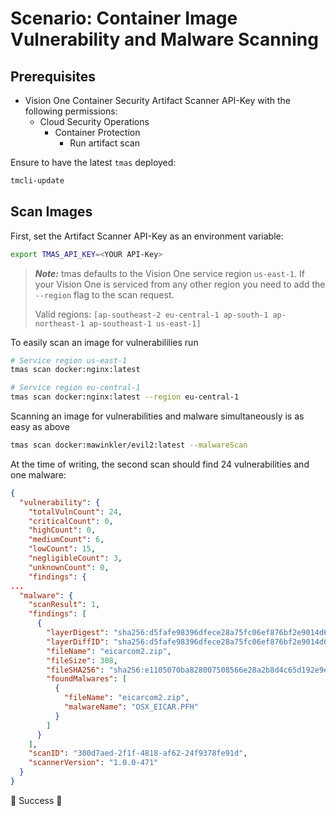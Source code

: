 # Scenario: Container Image Vulnerability and Malware Scanning

## Prerequisites

- Vision One Container Security Artifact Scanner API-Key with the following permissions:
    - Cloud Security Operations
        - Container Protection
            - Run artifact scan

Ensure to have the latest `tmas` deployed:

```sh
tmcli-update
```

## Scan Images

First, set the Artifact Scanner API-Key as an environment variable:

```sh
export TMAS_API_KEY=<YOUR API-Key>
```

> ***Note:*** tmas defaults to the Vision One service region `us-east-1`. If your Vision One is serviced from any other region you need to add the `--region` flag to the scan request.
> 
> Valid regions: `[ap-southeast-2 eu-central-1 ap-south-1 ap-northeast-1 ap-southeast-1 us-east-1]`

To easily scan an image for vulnerabililies run

```sh
# Service region us-east-1
tmas scan docker:nginx:latest

# Service region eu-central-1
tmas scan docker:nginx:latest --region eu-central-1
```

Scanning an image for vulnerabilities and malware simultaneously is as easy as above

```sh
tmas scan docker:mawinkler/evil2:latest --malwareScan
```

At the time of writing, the second scan should find 24 vulnerabilities and one malware:

```json
{
  "vulnerability": {
    "totalVulnCount": 24,
    "criticalCount": 0,
    "highCount": 0,
    "mediumCount": 6,
    "lowCount": 15,
    "negligibleCount": 3,
    "unknownCount": 0,
    "findings": {
...
  "malware": {
    "scanResult": 1,
    "findings": [
      {
        "layerDigest": "sha256:d5fafe98396dfece28a75fc06ef876bf2e9014d62d908f8296a925bab92ab4b9",
        "layerDiffID": "sha256:d5fafe98396dfece28a75fc06ef876bf2e9014d62d908f8296a925bab92ab4b9",
        "fileName": "eicarcom2.zip",
        "fileSize": 308,
        "fileSHA256": "sha256:e1105070ba828007508566e28a2b8d4c65d192e9eaf3b7868382b7cae747b397",
        "foundMalwares": [
          {
            "fileName": "eicarcom2.zip",
            "malwareName": "OSX_EICAR.PFH"
          }
        ]
      }
    ],
    "scanID": "300d7aed-2f1f-4818-af62-24f9378fe91d",
    "scannerVersion": "1.0.0-471"
  }
}
```

🎉 Success 🎉
